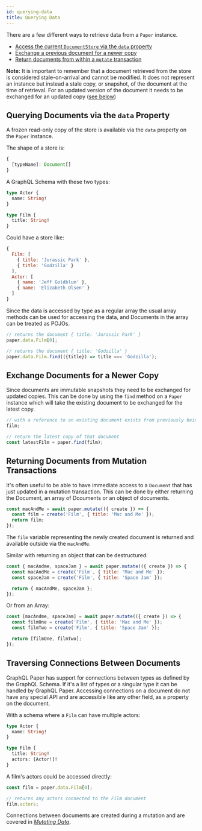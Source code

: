 ```yaml
---
id: querying-data
title: Querying Data
---
```


There are a few different ways to retrieve data from a `Paper` instance.
* [Access the current `DocumentStore` via the `data` property](#querying-documents-via-the-data-property)
* [Exchange a previous document for a newer copy](#exchange-documents-for-a-newer-copy)
* [Return documents from within a `mutate` transaction](#exchange-documents-for-a-newer-copy)

**Note:**
It is important to remember that a document retrieved from the store is considered stale-on-arrival and cannot be modified. It does not represent an instance but instead a stale copy, or snapshot, of the document at the time of retrieval. For an updated version of the document it needs to be exchanged for an updated copy ([see below](#exchange-documents-for-a-newer-copy))

## Querying Documents via the `data` Property

A frozen read-only copy of the store is available via the `data` property on the `Paper` instance.

The shape of a store is:

```js
{
  [typeName]: Document[]
}
```

A GraphQL Schema with these two types:

```graphql
type Actor {
  name: String!
}

type Film {
  title: String!
}
```

Could have a store like:
```js
{
  Film: [
    { title: 'Jurassic Park' },
    { title: 'Godzilla' }
  ],
  Actor: [
    { name: 'Jeff Goldblum' },
    { name: 'Elizabeth Olsen' }
  ]
}
```

Since the data is accessed by type as a regular array the usual array methods can be used for accessing the data, and Documents in the array can be treated as POJOs.

```js
// returns the document { title: 'Jurassic Park' }
paper.data.Film[0];
```

```js
// returns the document { title: 'Godzilla' }
paper.data.Film.find(({title}) => title === 'Godzilla');
```

## Exchange Documents for a Newer Copy

Since documents are immutable snapshots they need to be exchanged for updated copies. This can be done by using the `find` method on a `Paper` instance which will take the existing document to be exchanged for the latest copy.

```js
// with a reference to an existing document exists from previously being fetched
film;

// return the latest copy of that document
const latestFilm = paper.find(film);
```

## Returning Documents from Mutation Transactions

It's often useful to be able to have immediate access to a `Document` that has just updated in a mutation transaction. This can be done by either returning the Document, an array of Dcouments or an object of documents.

```js
const macAndMe = await paper.mutate(({ create }) => {
  const film = create('Film', { title: 'Mac and Me' });
  return film;
});
```

The `film` variable representing the newly created document is returned and available outside via the `macAndMe`.

Similar with returning an object that can be destructured:

```js
const { macAndme, spaceJam } = await paper.mutate(({ create }) => {
  const macAndMe = create('Film', { title: 'Mac and Me' });
  const spaceJam = create('Film', { title: 'Space Jam' });

  return { macAndMe, spaceJam };
});
```

Or from an Array:

```js
const [macAndme, spaceJam] = await paper.mutate(({ create }) => {
  const filmOne = create('Film', { title: 'Mac and Me' });
  const filmTwo = create('Film', { title: 'Space Jam' });

  return [filmOne, filmTwo];
});
```

## Traversing Connections Between Documents

GraphQL Paper has support for connections between types as defined by the GraphQL Schema. If it's a list of types or a singular type it can be handled by GraphQL Paper. Accessing connections on a document do not have any special API and are accessible like any other field, as a property on the document.

With a schema where a `Film` can have multiple actors:

```graphql
type Actor {
  name: String!
}

type Film {
  title: String!
  actors: [Actor!]!
}
```

A film's actors could be accessed directly:

```js
const film = paper.data.Film[0];

// returns any actors connected to the Film document
film.actors;
```

Connections between documents are created during a mutation and are covered in [*Mutating Data*](/docs/paper/mutating-data).
